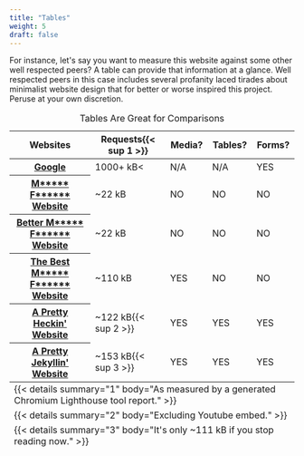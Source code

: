 ```yaml
---
title: "Tables"
weight: 5
draft: false
---
```


For instance, let's say you want to measure this website against some other well respected peers? A table can
provide that information at a glance. Well respected peers in this case includes several profanity laced
tirades about minimalist website design that for better or worse inspired this project. Peruse at your own
discretion.


<table>
    <caption>Tables Are Great for Comparisons</caption>
    <thead>
        <tr>
            <th scope="col">Websites
            <th scope="col">Requests{{< sup 1 >}}
            <th scope="col">Media?
            <th scope="col">Tables?
            <th scope="col">Forms?
    <tbody>
        <tr>
            <th scope="row"><a href="http://www.Google.com">Google</a>
            <td>1000+ kB<
            <td name="na">N/A
            <td name="na">N/A
            <td name="yes">YES
        <tr>
            <th scope="row"><a href="http://motherfuckingwebsite.com/">M***** F****** Website</a>
            <td>~22 kB
            <td name="no">NO
            <td name="no">NO
            <td name="no">NO
        <tr>
            <th scope="row"><a href="http://bettermotherfuckingwebsite.com/">Better M***** F****** Website</a>
            <td>~22 kB
            <td name="no">NO
            <td name="no">NO
            <td name="no">NO
        <tr>
            <th scope="row"><a href="https://thebestmotherfucking.website/">The Best M***** F******
                    Website</a>
            <td>~110 kB
            <td name="yes">YES
            <td name="no">NO
            <td name="no">NO
        <tr>
            <th scope="row"><a href="https://philotfarnsworth.github.io/APrettyHeckinWebsite/">A Pretty Heckin' Website</a>
            <td>~122 kB{{< sup 2 >}}
            <td name="yes">YES
            <td name="yes">YES
            <td name="yes">YES
        <tr>
            <th scope="row"><a href="https://philotfarnsworth.github.io/APrettyJekyllinWebsite/">A Pretty Jekyllin' Website</a>
            <td>~153 kB{{< sup 3 >}}
            <td name="yes">YES
            <td name="yes">YES
            <td name="yes">YES
    <tfoot>
        <tr>
            <td colspan="5">
                {{< details summary="1" body="As measured by a generated Chromium Lighthouse tool report." >}}
        <tr>
            <td colspan="5">
                {{< details summary="2" body="Excluding Youtube embed." >}}
        <tr>
            <td colspan="5">
                {{< details summary="3" body="It's only ~111 kB if you stop reading now." >}}
</table>
<!-- 
    For the time being, we'll keep the regular html table format.  The colored boxes used 
    in the comparison rely on naming our td's and we don't have that functionality in markdown
-->